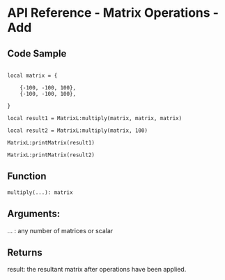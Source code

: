 # API Reference - Matrix Operations - Add

## Code Sample

```

local matrix = {
	
	{-100, -100, 100},
	{-100, -100, 100},

}

local result1 = MatrixL:multiply(matrix, matrix, matrix)

local result2 = MatrixL:multiply(matrix, 100)

MatrixL:printMatrix(result1)

MatrixL:printMatrix(result2)

```
## Function

```
multiply(...): matrix
```

## Arguments:

… : any number of matrices or scalar

## Returns

result: the resultant matrix after operations have been applied.
